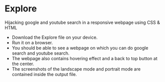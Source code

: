 # Explore
Hijacking google and youtube search in a responsive webpage using CSS &amp; HTML
- Download the Explore file on your device.
- Run it on a browser.
- You should be able to see a webpage on which you can do google search and youtube search.
- The webpage also contains hovering effect and a back to top button at the center.
- The screenshots of the landscape mode and portrait mode are contained inside the output file.
